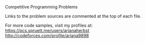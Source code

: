 Competitive Programming Problems

Links to the problem sources are commented at the top of each file.

For more code samples, visit my profiles at:
https://pcs.spruett.me/users/arianaherbst
http://codeforces.com/profile/ariana9898
